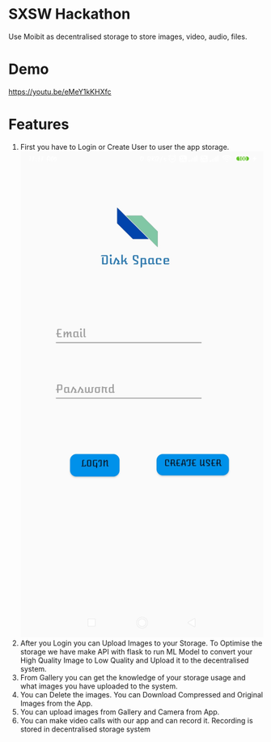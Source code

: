 # SXSW Hackathon
Use Moibit as decentralised storage to store images, video, audio, files.

# Demo

https://youtu.be/eMeY1kKHXfc



# Features

1. First you have to Login or Create User to user the app storage.
![alt text](https://github.com/Prakash-sa/SXSW/blob/master/1.jpg)
2. After you Login you can Upload Images to your Storage. To Optimise the storage we have make API with flask to run ML Model to convert your High Quality Image to Low Quality and Upload it to the decentralised system.
3. From Gallery you can get the knowledge of your storage usage and what images you have uploaded to the system.
4. You can Delete the images. You can Download Compressed and Original Images from the App.
5. You can upload images from Gallery and Camera from App.
6. You can make video calls with our app and can record it. Recording is stored in decentralised storage system

